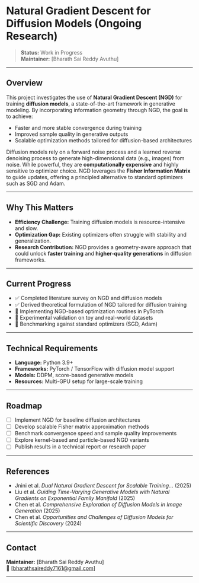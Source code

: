 # Natural Gradient Descent for Diffusion Models (Ongoing Research)

> **Status:** Work in Progress  
> **Maintainer:** [Bharath Sai Reddy Avuthu]  

---

## Overview

This project investigates the use of **Natural Gradient Descent (NGD)** for training **diffusion models**, a state-of-the-art framework in generative modeling. By incorporating information geometry through NGD, the goal is to achieve:

- Faster and more stable convergence during training  
- Improved sample quality in generative outputs  
- Scalable optimization methods tailored for diffusion-based architectures  

Diffusion models rely on a forward noise process and a learned reverse denoising process to generate high-dimensional data (e.g., images) from noise. While powerful, they are **computationally expensive** and highly sensitive to optimizer choice. NGD leverages the **Fisher Information Matrix** to guide updates, offering a principled alternative to standard optimizers such as SGD and Adam.

---

## Why This Matters

- **Efficiency Challenge:** Training diffusion models is resource-intensive and slow.  
- **Optimization Gap:** Existing optimizers often struggle with stability and generalization.  
- **Research Contribution:** NGD provides a geometry-aware approach that could unlock **faster training** and **higher-quality generations** in diffusion frameworks.  

---

## Current Progress

- ✅ Completed literature survey on NGD and diffusion models  
- ✅ Derived theoretical formulation of NGD tailored for diffusion training  
- 🚧 Implementing NGD-based optimization routines in PyTorch  
- 🔲 Experimental validation on toy and real-world datasets  
- 🔲 Benchmarking against standard optimizers (SGD, Adam)  

---

## Technical Requirements

- **Language:** Python 3.9+  
- **Frameworks:** PyTorch / TensorFlow with diffusion model support  
- **Models:** DDPM, score-based generative models  
- **Resources:** Multi-GPU setup for large-scale training  

---

## Roadmap

- [ ] Implement NGD for baseline diffusion architectures  
- [ ] Develop scalable Fisher matrix approximation methods  
- [ ] Benchmark convergence speed and sample quality improvements  
- [ ] Explore kernel-based and particle-based NGD variants  
- [ ] Publish results in a technical report or research paper  

---

## References

- Jnini et al. *Dual Natural Gradient Descent for Scalable Training...* (2025)  
- Liu et al. *Guiding Time-Varying Generative Models with Natural Gradients on Exponential Family Manifold* (2025)  
- Chen et al. *Comprehensive Exploration of Diffusion Models in Image Generation* (2025)  
- Chen et al. *Opportunities and Challenges of Diffusion Models for Scientific Discovery* (2024)  

---

## Contact

**Maintainer:** [Bharath Sai Reddy Avuthu]  
📧 [bharathsaireddy7161@gmail.com]  

---
